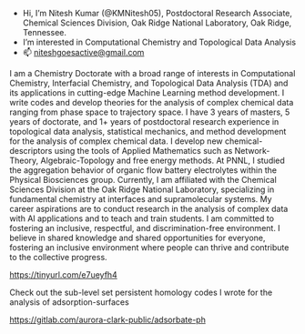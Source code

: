 - Hi, I’m Nitesh Kumar (@KMNitesh05), Postdoctoral Research Associate, Chemical Sciences Division, Oak Ridge National Laboratory, Oak Ridge, Tennessee.
- I’m interested in Computational Chemistry and Topological Data Analysis
- 📫 niteshgoesactive@gmail.com

I am a Chemistry Doctorate with a broad range of interests in Computational Chemistry, Interfacial Chemistry, and Topological Data Analysis (TDA) and its applications in cutting-edge Machine Learning method development. I write codes and develop theories for the analysis of complex chemical data ranging from phase space to trajectory space. I have 3 years of masters, 5 years of doctorate, and 1+ years of postdoctoral research experience in topological data analysis, statistical mechanics, and method development for the analysis of complex chemical data. I develop new chemical-descriptors using the tools of Applied Mathematics such as Network-Theory, Algebraic-Topology and free energy methods. At PNNL, I studied the aggregation behavior of organic flow battery electrolytes within the Physical Biosciences group. Currently, I am affiliated with the Chemical Sciences Division at the Oak Ridge National Laboratory, specializing in fundamental chemistry at interfaces and supramolecular systems. My career aspirations are to conduct research in the analysis of complex data with AI applications and to teach and train students. I am committed to fostering an inclusive, respectful, and discrimination-free environment. I believe in shared knowledge and shared opportunities for everyone, fostering an inclusive environment where people can thrive and contribute to the collective progress.


https://tinyurl.com/e7ueyfh4

Check out the sub-level set persistent homology codes I wrote for the analysis of adsorption-surfaces

https://gitlab.com/aurora-clark-public/adsorbate-ph

<!---
![Nitesh's GitHub stats](https://github-readme-stats.vercel.app/api?username=kmnitesh05&show_icons=true&theme=radical)
--->


<!---
KMNitesh05/KMNitesh05 is a ✨ special ✨ repository because its `README.md` (this file) appears on your GitHub profile.
You can click the Preview link to take a look at your changes.
--->


